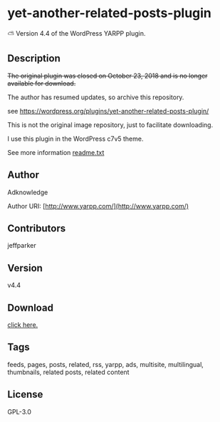 # yet-another-related-posts-plugin
:partly_sunny: Version 4.4 of the WordPress YARPP plugin.

## Description

<del>The original plugin was closed on October 23, 2018 and is no longer available for download.</del>

The author has resumed updates, so archive this repository.

see https://wordpress.org/plugins/yet-another-related-posts-plugin/

This is not the original image repository, just to facilitate downloading.

I use this plugin in the WordPress c7v5 theme.

See more information [readme.txt](https://github.com/sy-records/yet-another-related-posts-plugin/blob/master/readme.txt)  

## Author

Adknowledge

Author URI: [http://www.yarpp.com/](http://www.yarpp.com/)  

## Contributors

jeffparker

## Version

v4.4

## Download

[click here.](https://github.com/sy-records/yet-another-related-posts-plugin/releases)  

## Tags

feeds, pages, posts, related, rss, yarpp, ads, multisite, multilingual, thumbnails, related posts, related content

## License

GPL-3.0
